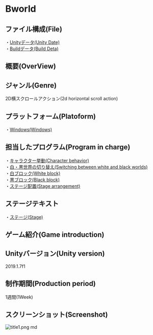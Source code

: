 # Bworld

## ファイル構成(File)

・[Unityデータ(Unity Date)](https://github.com/MatayoshiRen/Bworld/tree/master/19GameJam_BWorld)<br>
・[Buildデータ(Build Deta)](https://github.com/MatayoshiRen/Bworld/tree/master/Bworld_BuildDate)<br>
## 概要(OverView)<br>

## ジャンル(Genre)<br>

2D横スクロールアクション(2d horizontal scroll action)<br>

## プラットフォーム(Platoform)
・[Windows(Windows)](https://github.com/MatayoshiRen/Bworld/tree/master/Bworld_BuildDate)<br>

## 担当したプログラム(Program in charge)
・[キャラクター挙動(Character behavior)](https://github.com/MatayoshiRen/Bworld/blob/master/19GameJam_BWorld/Assets/Script/Player.cs)<br>
・[白・黒世界の切り替え(Switching between white and black worlds)](https://github.com/MatayoshiRen/Bworld/blob/master/19GameJam_BWorld/Assets/Script/Panel.cs)<br>
・[白ブロック(White block)](https://github.com/MatayoshiRen/Bworld/blob/master/19GameJam_BWorld/Assets/Script/White.cs)<br>
・[黒ブロック(Black block)](https://github.com/MatayoshiRen/Bworld/blob/master/19GameJam_BWorld/Assets/Script/Black.cs)<br>
・[ステージ配置(Stage arrangement)](https://github.com/MatayoshiRen/Bworld/blob/master/19GameJam_BWorld/Assets/Script/StageCreator.cs)<br>
## ステージテキスト
・[ステージ(Stage)](https://github.com/MatayoshiRen/Bworld/tree/master/19GameJam_BWorld/Assets/StageData)<br>
## ゲーム紹介(Game introduction)

## Unityバージョン(Unity version)
2019.1.7f1<br>

## 制作期間(Production period)
1週間(1Week)

## スクリーンショット(Screenshot)
![title1.png md](https://github.com/MatayoshiRen/Bworld/tree/master/ScreenShot/title1.png "title1")

